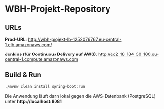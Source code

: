 # WBH-Projekt-Repository

## URLs

**Prod-URL**: http://wbh-projekt-lb-1252076767.eu-central-1.elb.amazonaws.com/

**Jenkins (für Continuous Delivery auf AWS)**: http://ec2-18-184-30-180.eu-central-1.compute.amazonaws.com

## Build & Run

``` bash
./mvnw clean install spring-boot:run
```

Die Anwendung läuft dann lokal gegen die AWS-Datenbank (PostgreSQL) unter **http://localhost:8081**
